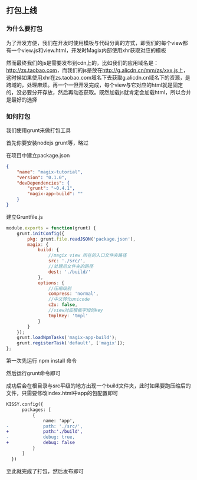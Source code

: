 ## 打包上线

### 为什么要打包

为了开发方便，我们在开发时使用模板与代码分离的方式，即我们的每个view都有一个view.js和view.html，开发时Magix内部使用xhr获取对应的模板

然而最终我们的js是需要发布到cdn上的，比如我们的应用域名是：<http://zs.taobao.com>，而我们的js是放在<http://g.alicdn.cn/mm/zs/xxx.js>上，这时候如果使用xhr在zs.taobao.com域名下去获取g.alicdn.cn域名下的资源，是跨域的，处理麻烦。再一个一但开发完成，每个view与它对应的html就是固定的，没必要分开存放，然后再动态获取。既然加载js就肯定会加载html，所以合并是最好的选择

### 如何打包

我们使用grunt来做打包工具

首先你要安装nodejs grunt等，略过

在项目中建立package.json

```json
{
    "name": "magix-tutorial",
    "version": "0.1.0",
    "devDependencies": {
        "grunt": "~0.4.1",
        "magix-app-build": ""
    }
}
```

建立Gruntfile.js

```js
module.exports = function(grunt) {
    grunt.initConfig({
        pkg: grunt.file.readJSON('package.json'),
        magix: {
            build: {
                //magix view 所在的入口文件夹路径
                src: './src/',
                //处理后文件夹的路径
                dest: './build/'
            },
            options: {
                //压缩级别
                compress: 'normal',
                //中文转化unicode
                c2u: false,
                //view对应模板字段的key
                tmplKey: 'tmpl'
            }
        }
    });
    grunt.loadNpmTasks('magix-app-build');
    grunt.registerTask('default', ['magix']);
};
```
第一次先运行 npm install 命令

然后运行grunt命令即可

成功后会在根目录与src平级的地方出现一个build文件夹，此时如果要跑压缩后的文件，只需要修改index.html中app的包配置即可

```diff
KISSY.config({
      packages: [
          {
              name: 'app',
-             path: './src/',
+             path:'./build',
-             debug: true,
+             debug: false
          }
      ]
  })
```

至此就完成了打包，然后发布即可